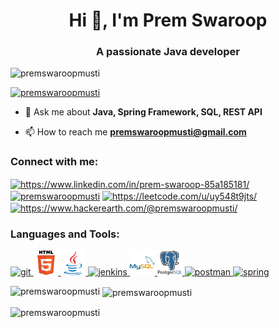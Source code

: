 <h1 align="center">Hi 👋, I'm Prem Swaroop</h1>
<h3 align="center">A passionate Java developer</h3>

<p align="left"> <img src="https://komarev.com/ghpvc/?username=premswaroopmusti&label=Profile%20views&color=0e75b6&style=flat" alt="premswaroopmusti" /> </p>

<p align="left"> <a href="https://github.com/ryo-ma/github-profile-trophy"><img src="https://github-profile-trophy.vercel.app/?username=premswaroopmusti" alt="premswaroopmusti" /></a> </p>

- 💬 Ask me about **Java, Spring Framework, SQL, REST API**

- 📫 How to reach me **premswaroopmusti@gmail.com**

<h3 align="left">Connect with me:</h3>
<p align="left">
<a href="https://linkedin.com/in/https://www.linkedin.com/in/prem-swaroop-85a185181/" target="blank"><img align="center" src="https://raw.githubusercontent.com/rahuldkjain/github-profile-readme-generator/master/src/images/icons/Social/linked-in-alt.svg" alt="https://www.linkedin.com/in/prem-swaroop-85a185181/" height="30" width="40" /></a>
<a href="https://www.hackerrank.com/premswaroopmusti" target="blank"><img align="center" src="https://raw.githubusercontent.com/rahuldkjain/github-profile-readme-generator/master/src/images/icons/Social/hackerrank.svg" alt="premswaroopmusti" height="30" width="40" /></a>
<a href="https://www.leetcode.com/https://leetcode.com/u/uy548t9jts/" target="blank"><img align="center" src="https://raw.githubusercontent.com/rahuldkjain/github-profile-readme-generator/master/src/images/icons/Social/leet-code.svg" alt="https://leetcode.com/u/uy548t9jts/" height="30" width="40" /></a>
<a href="https://www.hackerearth.com/https://www.hackerearth.com/@premswaroopmusti/" target="blank"><img align="center" src="https://raw.githubusercontent.com/rahuldkjain/github-profile-readme-generator/master/src/images/icons/Social/hackerearth.svg" alt="https://www.hackerearth.com/@premswaroopmusti/" height="30" width="40" /></a>
</p>

<h3 align="left">Languages and Tools:</h3>
<p align="left"> <a href="https://git-scm.com/" target="_blank" rel="noreferrer"> <img src="https://www.vectorlogo.zone/logos/git-scm/git-scm-icon.svg" alt="git" width="40" height="40"/> </a> <a href="https://www.w3.org/html/" target="_blank" rel="noreferrer"> <img src="https://raw.githubusercontent.com/devicons/devicon/master/icons/html5/html5-original-wordmark.svg" alt="html5" width="40" height="40"/> </a> <a href="https://www.java.com" target="_blank" rel="noreferrer"> <img src="https://raw.githubusercontent.com/devicons/devicon/master/icons/java/java-original.svg" alt="java" width="40" height="40"/> </a> <a href="https://www.jenkins.io" target="_blank" rel="noreferrer"> <img src="https://www.vectorlogo.zone/logos/jenkins/jenkins-icon.svg" alt="jenkins" width="40" height="40"/> </a> <a href="https://www.mysql.com/" target="_blank" rel="noreferrer"> <img src="https://raw.githubusercontent.com/devicons/devicon/master/icons/mysql/mysql-original-wordmark.svg" alt="mysql" width="40" height="40"/> </a> <a href="https://www.postgresql.org" target="_blank" rel="noreferrer"> <img src="https://raw.githubusercontent.com/devicons/devicon/master/icons/postgresql/postgresql-original-wordmark.svg" alt="postgresql" width="40" height="40"/> </a> <a href="https://postman.com" target="_blank" rel="noreferrer"> <img src="https://www.vectorlogo.zone/logos/getpostman/getpostman-icon.svg" alt="postman" width="40" height="40"/> </a> <a href="https://spring.io/" target="_blank" rel="noreferrer"> <img src="https://www.vectorlogo.zone/logos/springio/springio-icon.svg" alt="spring" width="40" height="40"/> </a> </p>

<p><img align="left" src="https://github-readme-stats.vercel.app/api/top-langs?username=premswaroopmusti&show_icons=true&locale=en&layout=compact" alt="premswaroopmusti" /></p>

<p>&nbsp;<img align="center" src="https://github-readme-stats.vercel.app/api?username=premswaroopmusti&show_icons=true&locale=en" alt="premswaroopmusti" /></p>

<p><img align="center" src="https://github-readme-streak-stats.herokuapp.com/?user=premswaroopmusti&" alt="premswaroopmusti" /></p>
